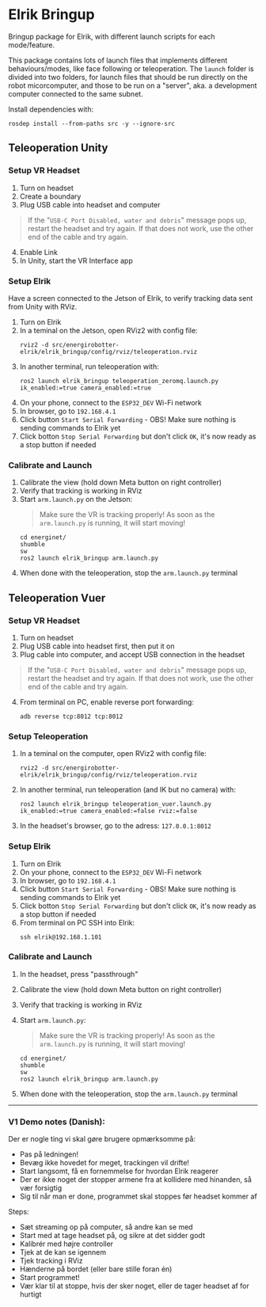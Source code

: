 # Elrik Bringup

Bringup package for Elrik, with different launch scripts for each mode/feature.

This package contains lots of launch files that implements different behaviours/modes, like face following or teleoperation.
The `launch` folder is divided into two folders, for launch files that should be run directly on the robot micorcomputer, and those to be run on a "server", aka. a development computer connected to the same subnet. 

Install dependencies with:

```
rosdep install --from-paths src -y --ignore-src
```


## Teleoperation Unity

### Setup VR Headset

1. Turn on headset
2. Create a boundary
3. Plug USB cable into headset and computer
> If the "`USB-C Port Disabled, water and debris`" message pops up, restart the headset and try again. If that does not work, use the other end of the cable and try again.
4. Enable Link
5. In Unity, start the VR Interface app

### Setup Elrik
Have a screen connected to the Jetson of Elrik, to verify tracking data sent from Unity with RViz. 

1. Turn on Elrik
2. In a teminal on the Jetson, open RViz2 with config file:
   ```
   rviz2 -d src/energirobotter-elrik/elrik_bringup/config/rviz/teleoperation.rviz
   ```
3. In another terminal, run teleoperation with:
   ```
   ros2 launch elrik_bringup teleoperation_zeromq.launch.py ik_enabled:=true camera_enabled:=true
   ```
4. On your phone, connect to the `ESP32_DEV` Wi-Fi network
5. In browser, go to `192.168.4.1`
6. Click button `Start Serial Forwarding` - OBS! Make sure nothing is sending commands to Elrik yet
7. Click botton `Stop Serial Forwarding` but don't click `OK`, it's now ready as a stop button if needed

### Calibrate and Launch

1. Calibrate the view (hold down Meta button on right controller)
2. Verify that tracking is working in RViz
3. Start `arm.launch.py` on the Jetson:
   >Make sure the VR is tracking properly! As soon as the `arm.launch.py` is running, it will start moving!
   ```
   cd energinet/
   shumble
   sw
   ros2 launch elrik_bringup arm.launch.py
   ```
4. When done with the teleoperation, stop the `arm.launch.py` terminal


## Teleoperation Vuer

### Setup VR Headset

1. Turn on headset
2. Plug USB cable into headset first, then put it on
3. Plug cable into computer, and accept USB connection in the headset
> If the "`USB-C Port Disabled, water and debris`" message pops up, restart the headset and try again. If that does not work, use the other end of the cable and try again.
4. From terminal on PC, enable reverse port forwarding:
   ```
   adb reverse tcp:8012 tcp:8012
   ```


### Setup Teleoperation

1. In a teminal on the computer, open RViz2 with config file:
   ```
   rviz2 -d src/energirobotter-elrik/elrik_bringup/config/rviz/teleoperation.rviz
   ```
2. In another terminal, run teleoperation (and IK but no camera) with:
   ```
   ros2 launch elrik_bringup teleoperation_vuer.launch.py ik_enabled:=true camera_enabled:=false rviz:=false
   ```
3. In the headset's browser, go to the adress: `127.0.0.1:8012`

### Setup Elrik

1. Turn on Elrik
2. On your phone, connect to the `ESP32_DEV` Wi-Fi network
3. In browser, go to `192.168.4.1`
4. Click button `Start Serial Forwarding` - OBS! Make sure nothing is sending commands to Elrik yet
5. Click botton `Stop Serial Forwarding` but don't click `OK`, it's now ready as a stop button if needed
6. From terminal on PC SSH into Elrik:
   ```
   ssh elrik@192.168.1.101
   ```

### Calibrate and Launch

1. In the headset, press "passthrough"
2. Calibrate the view (hold down Meta button on right controller)
3. Verify that tracking is working in RViz
4. Start `arm.launch.py`:
   >Make sure the VR is tracking properly! As soon as the `arm.launch.py` is running, it will start moving!
   ```
   cd energinet/
   shumble
   sw
   ros2 launch elrik_bringup arm.launch.py
   ```
   
5. When done with the teleoperation, stop the `arm.launch.py` terminal

---

### V1 Demo notes (Danish):

Der er nogle ting vi skal gøre brugere opmærksomme på: 
- Pas på ledningen!
- Bevæg ikke hovedet for meget, trackingen vil drifte!
- Start langsomt, få en fornemmelse for hvordan Elrik reagerer
- Der er ikke noget der stopper armene fra at kollidere med hinanden, så vær forsigtig 
- Sig til når man er done, programmet skal stoppes før headset kommer af

Steps: 
- Sæt streaming op på computer, så andre kan se med 
- Start med at tage headset på, og sikre at det sidder godt 
- Kalibrér med højre controller 
- Tjek at de kan se igennem 
- Tjek tracking i RViz 
- Hænderne på bordet (eller bare stille foran én) 
- Start programmet! 
- Vær klar til at stoppe, hvis der sker noget, eller de tager headset af for hurtigt

